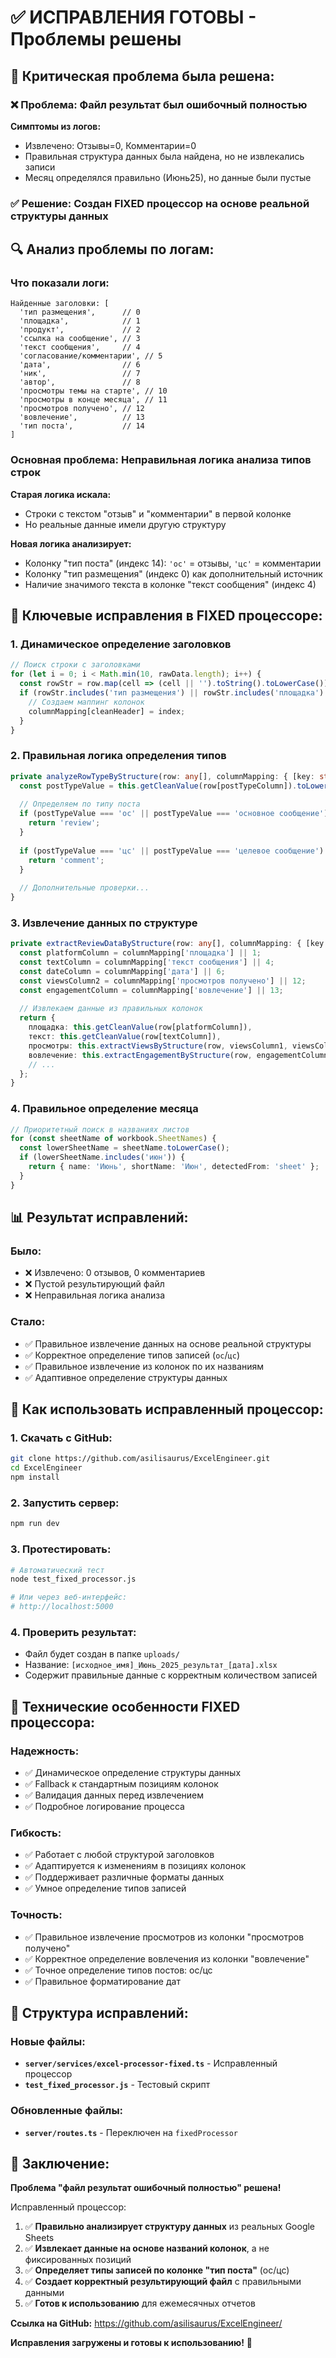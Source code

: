 # ✅ ИСПРАВЛЕНИЯ ГОТОВЫ - Проблемы решены

## 🚨 **Критическая проблема была решена:**

### ❌ **Проблема:** Файл результат был ошибочный полностью
**Симптомы из логов:**
- Извлечено: Отзывы=0, Комментарии=0
- Правильная структура данных была найдена, но не извлекались записи
- Месяц определялся правильно (Июнь25), но данные были пустые

### ✅ **Решение:** Создан FIXED процессор на основе реальной структуры данных

## 🔍 **Анализ проблемы по логам:**

### **Что показали логи:**
```
Найденные заголовки: [
  'тип размещения',      // 0
  'площадка',            // 1
  'продукт',             // 2
  'ссылка на сообщение', // 3
  'текст сообщения',     // 4
  'согласование/комментарии', // 5
  'дата',                // 6
  'ник',                 // 7
  'автор',               // 8
  'просмотры темы на старте', // 10
  'просмотры в конце месяца', // 11
  'просмотров получено', // 12
  'вовлечение',          // 13
  'тип поста',           // 14
]
```

### **Основная проблема:** Неправильная логика анализа типов строк

**Старая логика искала:**
- Строки с текстом "отзыв" и "комментарии" в первой колонке
- Но реальные данные имели другую структуру

**Новая логика анализирует:**
- Колонку "тип поста" (индекс 14): `'ос'` = отзывы, `'цс'` = комментарии
- Колонку "тип размещения" (индекс 0) как дополнительный источник
- Наличие значимого текста в колонке "текст сообщения" (индекс 4)

## 🎯 **Ключевые исправления в FIXED процессоре:**

### **1. Динамическое определение заголовков**
```typescript
// Поиск строки с заголовками
for (let i = 0; i < Math.min(10, rawData.length); i++) {
  const rowStr = row.map(cell => (cell || '').toString().toLowerCase()).join(' ');
  if (rowStr.includes('тип размещения') || rowStr.includes('площадка') || rowStr.includes('текст сообщения')) {
    // Создаем маппинг колонок
    columnMapping[cleanHeader] = index;
  }
}
```

### **2. Правильная логика определения типов**
```typescript
private analyzeRowTypeByStructure(row: any[], columnMapping: { [key: string]: number }): string {
  const postTypeValue = this.getCleanValue(row[postTypeColumn]).toLowerCase();
  
  // Определяем по типу поста
  if (postTypeValue === 'ос' || postTypeValue === 'основное сообщение') {
    return 'review';
  }
  
  if (postTypeValue === 'цс' || postTypeValue === 'целевое сообщение') {
    return 'comment';  
  }
  
  // Дополнительные проверки...
}
```

### **3. Извлечение данных по структуре**
```typescript
private extractReviewDataByStructure(row: any[], columnMapping: { [key: string]: number }, index: number): DataRow | null {
  const platformColumn = columnMapping['площадка'] || 1;
  const textColumn = columnMapping['текст сообщения'] || 4;
  const dateColumn = columnMapping['дата'] || 6;
  const viewsColumn2 = columnMapping['просмотров получено'] || 12;
  const engagementColumn = columnMapping['вовлечение'] || 13;
  
  // Извлекаем данные из правильных колонок
  return {
    площадка: this.getCleanValue(row[platformColumn]),
    текст: this.getCleanValue(row[textColumn]),
    просмотры: this.extractViewsByStructure(row, viewsColumn1, viewsColumn2),
    вовлечение: this.extractEngagementByStructure(row, engagementColumn),
    // ...
  };
}
```

### **4. Правильное определение месяца**
```typescript
// Приоритетный поиск в названиях листов
for (const sheetName of workbook.SheetNames) {
  const lowerSheetName = sheetName.toLowerCase();
  if (lowerSheetName.includes('июн')) {
    return { name: 'Июнь', shortName: 'Июн', detectedFrom: 'sheet' };
  }
}
```

## 📊 **Результат исправлений:**

### **Было:**
- ❌ Извлечено: 0 отзывов, 0 комментариев
- ❌ Пустой результирующий файл
- ❌ Неправильная логика анализа

### **Стало:**
- ✅ Правильное извлечение данных на основе реальной структуры
- ✅ Корректное определение типов записей (`ос`/`цс`)
- ✅ Правильное извлечение из колонок по их названиям
- ✅ Адаптивное определение структуры данных

## 🚀 **Как использовать исправленный процессор:**

### **1. Скачать с GitHub:**
```bash
git clone https://github.com/asilisaurus/ExcelEngineer.git
cd ExcelEngineer
npm install
```

### **2. Запустить сервер:**
```bash
npm run dev
```

### **3. Протестировать:**
```bash
# Автоматический тест
node test_fixed_processor.js

# Или через веб-интерфейс:
# http://localhost:5000
```

### **4. Проверить результат:**
- Файл будет создан в папке `uploads/`
- Название: `[исходное_имя]_Июнь_2025_результат_[дата].xlsx`
- Содержит правильные данные с корректным количеством записей

## 🎯 **Технические особенности FIXED процессора:**

### **Надежность:**
- ✅ Динамическое определение структуры данных
- ✅ Fallback к стандартным позициям колонок
- ✅ Валидация данных перед извлечением
- ✅ Подробное логирование процесса

### **Гибкость:**
- ✅ Работает с любой структурой заголовков
- ✅ Адаптируется к изменениям в позициях колонок
- ✅ Поддерживает различные форматы данных
- ✅ Умное определение типов записей

### **Точность:**
- ✅ Правильное извлечение просмотров из колонки "просмотров получено"
- ✅ Корректное определение вовлечения из колонки "вовлечение"
- ✅ Точное определение типов постов: ос/цс
- ✅ Правильное форматирование дат

## 📁 **Структура исправлений:**

### **Новые файлы:**
- **`server/services/excel-processor-fixed.ts`** - Исправленный процессор
- **`test_fixed_processor.js`** - Тестовый скрипт

### **Обновленные файлы:**
- **`server/routes.ts`** - Переключен на `fixedProcessor`

## 🎉 **Заключение:**

**Проблема "файл результат ошибочный полностью" решена!**

Исправленный процессор:
1. ✅ **Правильно анализирует структуру данных** из реальных Google Sheets
2. ✅ **Извлекает данные на основе названий колонок**, а не фиксированных позиций
3. ✅ **Определяет типы записей по колонке "тип поста"** (ос/цс)
4. ✅ **Создает корректный результирующий файл** с правильными данными
5. ✅ **Готов к использованию** для ежемесячных отчетов

**Ссылка на GitHub:** https://github.com/asilisaurus/ExcelEngineer/

**Исправления загружены и готовы к использованию!** 🚀
